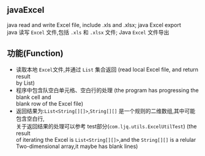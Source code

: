 ## javaExcel  

java read and write Excel file, include .xls and .xlsx; java Excel export  
java 读写 `Excel` 文件,包括 `.xls` 和 `.xlsx` 文件; Java `Excel` 文件导出  
    
    
## 功能(Function)  
- 读取本地 `Excel`文件,并通过 `List` 集合返回 (read local Excel file, and return result  
    by List)  
- 程序中包含队空白单元格、空白行的处理 (the program has progressing the blank cell and  
    blank row of the Excel file)  
- 返回结果为:`List<String[][]>`,`String[][]` 是一个规则的二维数组,其中可能包含空白行,  
    关于返回结果的处理可以参考 test部分(`com.ljq.utils.ExcelUtilTest`) (the result  
    of iterating the Excel is `List<String[][]>`,and the `String[][]` is a relular  
    Two-dimensional array,it maybe has blank lines)  

 

